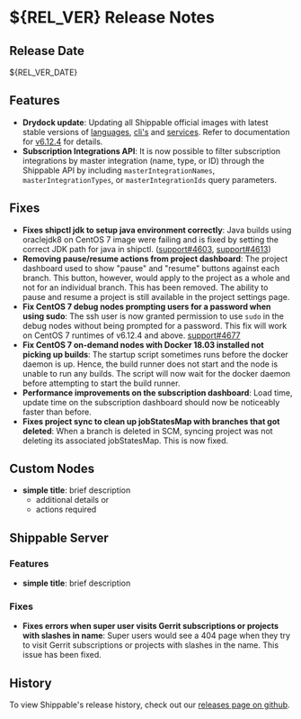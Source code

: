 # ${REL_VER} Release Notes

## Release Date

${REL_VER_DATE}

## Features

- **Drydock update**: Updating all Shippable official images with latest stable versions of [languages](http://docs.shippable.com/platform/runtime/machine-image/language-versions/), [cli's](http://docs.shippable.com/platform/runtime/machine-image/cli-versions/) and [services](http://docs.shippable.com/platform/runtime/machine-image/services-versions/). Refer to documentation
  for [v6.12.4](http://docs.shippable.com/platform/runtime/machine-image/ami-v6124/) for details.
- **Subscription Integrations API**: It is now possible to filter subscription integrations by master integration (name, type, or ID) through the Shippable API by including `masterIntegrationNames`, `masterIntegrationTypes`, or `masterIntegrationIds` query parameters.

## Fixes

- **Fixes shipctl jdk to setup java environment correctly**: Java builds using oraclejdk8 on CentOS 7 image were failing and is fixed by setting the correct JDK path for java in shipctl. ([support#4603](https://github.com/Shippable/support/issues/4603), [support#4613](https://github.com/Shippable/support/issues/4613))
- **Removing pause/resume actions from project dashboard**: The project dashboard used to show "pause" and "resume" buttons against each branch. This button, however, would apply to the project as a whole and not for an individual branch. This has been removed. The ability to pause and resume a project is still available in the project settings page.
- **Fix CentOS 7 debug nodes prompting users for a password when using sudo**: The ssh user is now granted permission to use `sudo` in the debug nodes without being prompted for a password. This fix will work on CentOS 7 runtimes of v6.12.4 and above. [support#4677](https://github.com/Shippable/support/issues/4677)
- **Fix CentOS 7 on-demand nodes with Docker 18.03 installed not picking up builds**: The startup script sometimes runs before the docker daemon is up. Hence, the build runner does not start and the node is unable to run any builds. The script will now wait for the docker daemon before attempting to start the build runner.
- **Performance improvements on the subscription dashboard**: Load time, update time on the subscription dashboard should now be noticeably faster than before.
- **Fixes project sync to clean up jobStatesMap with branches that got deleted**: When a branch is deleted in SCM, syncing project was not deleting its associated jobStatesMap. This is now fixed.

## Custom Nodes

- **simple title**: brief description
  - additional details or
  - actions required

## Shippable Server

### Features

- **simple title**: brief description

### Fixes

- **Fixes errors when super user visits Gerrit subscriptions or projects with slashes in name**: Super users would see a 404 page when they try to visit Gerrit subscriptions or projects with slashes in the name. This issue has been fixed.

## History

To view Shippable's release history, check out our [releases page on github](https://github.com/Shippable/admiral/releases).
